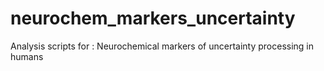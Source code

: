 # neurochem_markers_uncertainty
Analysis scripts for : Neurochemical markers of uncertainty processing in humans 
